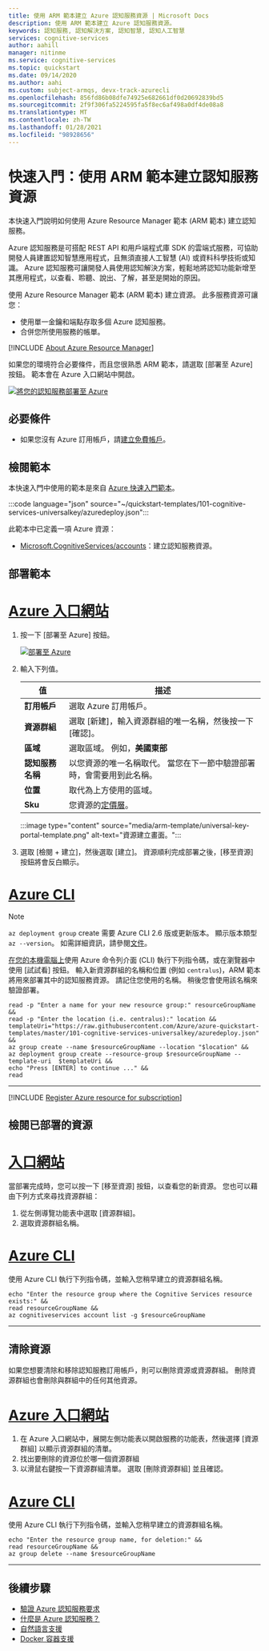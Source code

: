 ```yaml
---
title: 使用 ARM 範本建立 Azure 認知服務資源 | Microsoft Docs
description: 使用 ARM 範本建立 Azure 認知服務資源。
keywords: 認知服務, 認知解決方案, 認知智慧, 認知人工智慧
services: cognitive-services
author: aahill
manager: nitinme
ms.service: cognitive-services
ms.topic: quickstart
ms.date: 09/14/2020
ms.author: aahi
ms.custom: subject-armqs, devx-track-azurecli
ms.openlocfilehash: 856fd86b08dfe74925e682661df0d20692839bd5
ms.sourcegitcommit: 2f9f306fa5224595fa5f8ec6af498a0df4de08a8
ms.translationtype: MT
ms.contentlocale: zh-TW
ms.lasthandoff: 01/28/2021
ms.locfileid: "98928656"
---
```

# <a name="quickstart-create-a-cognitive-services-resource-using-an-arm-template"></a>快速入門：使用 ARM 範本建立認知服務資源

本快速入門說明如何使用 Azure Resource Manager 範本 (ARM 範本) 建立認知服務。

Azure 認知服務是可搭配 REST API 和用戶端程式庫 SDK 的雲端式服務，可協助開發人員建置認知智慧應用程式，且無須直接人工智慧 (AI) 或資料科學技術或知識。 Azure 認知服務可讓開發人員使用認知解決方案，輕鬆地將認知功能新增至其應用程式，以查看、聆聽、說出、了解，甚至是開始的原因。

使用 Azure Resource Manager 範本 (ARM 範本) 建立資源。 此多服務資源可讓您：

* 使用單一金鑰和端點存取多個 Azure 認知服務。
* 合併您所使用服務的帳單。

[!INCLUDE [About Azure Resource Manager](../../includes/resource-manager-quickstart-introduction.md)]

如果您的環境符合必要條件，而且您很熟悉 ARM 範本，請選取 [部署至 Azure] 按鈕。 範本會在 Azure 入口網站中開啟。

[![將您的認知服務部署至 Azure](../media/template-deployments/deploy-to-azure.svg "將您的認知服務部署至 Azure")](https://portal.azure.com/#create/Microsoft.Template/uri/https%3A%2F%2Fraw.githubusercontent.com%2FAzure%2Fazure-quickstart-templates%2Fmaster%2F101-cognitive-services-universalkey%2Fazuredeploy.json)

## <a name="prerequisites"></a>必要條件

* 如果您沒有 Azure 訂用帳戶，請[建立免費帳戶](https://azure.microsoft.com/free/cognitive-services)。

## <a name="review-the-template"></a>檢閱範本

本快速入門中使用的範本是來自 [Azure 快速入門範本](https://azure.microsoft.com/resources/templates/101-cognitive-services-universalkey/)。

:::code language="json" source="~/quickstart-templates/101-cognitive-services-universalkey/azuredeploy.json":::

此範本中已定義一項 Azure 資源：
* [Microsoft.CognitiveServices/accounts](/azure/templates/microsoft.cognitiveservices/accounts)：建立認知服務資源。

## <a name="deploy-the-template"></a>部署範本

# <a name="azure-portal"></a>[Azure 入口網站](#tab/portal)

1. 按一下 [部署至 Azure] 按鈕。

    [![部署至 Azure](../media/template-deployments/deploy-to-azure.svg)](https://portal.azure.com/#create/Microsoft.Template/uri/https%3A%2F%2Fraw.githubusercontent.com%2FAzure%2Fazure-quickstart-templates%2Fmaster%2F101-cognitive-services-universalkey%2Fazuredeploy.json)

2. 輸入下列值。

    |值  |描述  |
    |---------|---------|
    | **訂用帳戶** | 選取 Azure 訂用帳戶。 |
    | **資源群組** | 選取 [新建]，輸入資源群組的唯一名稱，然後按一下 [確認]。 |
    | **區域** | 選取區域。  例如，**美國東部** |
    | **認知服務名稱** | 以您資源的唯一名稱取代。 當您在下一節中驗證部署時，會需要用到此名稱。 |
    | **位置** | 取代為上方使用的區域。 |
    | **Sku** | 您資源的[定價層](https://azure.microsoft.com/pricing/details/cognitive-services/)。 |

    :::image type="content" source="media/arm-template/universal-key-portal-template.png" alt-text="資源建立畫面。":::

3. 選取 [檢閱 + 建立]，然後選取 [建立]。 資源順利完成部署之後，[移至資源] 按鈕將會反白顯示。

# <a name="azure-cli"></a>[Azure CLI](#tab/CLI)

> [!NOTE]
> `az deployment group` create 需要 Azure CLI 2.6 版或更新版本。 顯示版本類型 `az --version`。 如需詳細資訊，請參閱[文件](/cli/azure/deployment/group)。

[在您的本機電腦上](/cli/azure/install-azure-cli)使用 Azure 命令列介面 (CLI) 執行下列指令碼，或在瀏覽器中使用 [試試看] 按鈕。 輸入新資源群組的名稱和位置 (例如 `centralus`)，ARM 範本將用來部署其中的認知服務資源。 請記住您使用的名稱。 稍後您會使用該名稱來驗證部署。


```azurecli-interactive
read -p "Enter a name for your new resource group:" resourceGroupName &&
read -p "Enter the location (i.e. centralus):" location &&
templateUri="https://raw.githubusercontent.com/Azure/azure-quickstart-templates/master/101-cognitive-services-universalkey/azuredeploy.json" &&
az group create --name $resourceGroupName --location "$location" &&
az deployment group create --resource-group $resourceGroupName --template-uri  $templateUri &&
echo "Press [ENTER] to continue ..." &&
read
```

---

[!INCLUDE [Register Azure resource for subscription](./includes/register-resource-subscription.md)]


## <a name="review-deployed-resources"></a>檢閱已部署的資源

# <a name="portal"></a>[入口網站](#tab/portal)

當部署完成時，您可以按一下 [移至資源] 按鈕，以查看您的新資源。 您也可以藉由下列方式來尋找資源群組：

1. 從左側導覽功能表中選取 [資源群組]。
2. 選取資源群組名稱。

# <a name="azure-cli"></a>[Azure CLI](#tab/CLI)

使用 Azure CLI 執行下列指令碼，並輸入您稍早建立的資源群組名稱。

```azurecli-interactive
echo "Enter the resource group where the Cognitive Services resource exists:" &&
read resourceGroupName &&
az cognitiveservices account list -g $resourceGroupName
```

---


## <a name="clean-up-resources"></a>清除資源

如果您想要清除和移除認知服務訂用帳戶，則可以刪除資源或資源群組。 刪除資源群組也會刪除與群組中的任何其他資源。

# <a name="azure-portal"></a>[Azure 入口網站](#tab/portal)

1. 在 Azure 入口網站中，展開左側功能表以開啟服務的功能表，然後選擇 [資源群組] 以顯示資源群組的清單。
2. 找出要刪除的資源位於哪一個資源群組
3. 以滑鼠右鍵按一下資源群組清單。 選取 [刪除資源群組] 並且確認。

# <a name="azure-cli"></a>[Azure CLI](#tab/CLI)

使用 Azure CLI 執行下列指令碼，並輸入您稍早建立的資源群組名稱。

```azurecli-interactive
echo "Enter the resource group name, for deletion:" &&
read resourceGroupName &&
az group delete --name $resourceGroupName
```

---

## <a name="next-steps"></a>後續步驟

* [驗證 Azure 認知服務要求](authentication.md)
* [什麼是 Azure 認知服務？](./what-are-cognitive-services.md)
* [自然語言支援](language-support.md)
* [Docker 容器支援](cognitive-services-container-support.md)
